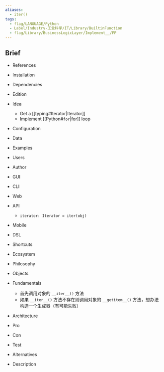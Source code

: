 ```yaml
---
aliases:
  - iter()
tags:
  - flag/LANGUAGE/Python
  - Label/Industry-工业科学/IT/Library/BuiltinFunction
  - flag/Library/BusinessLogicLayer/Implement__/FP
---
```


## Brief

- References

- Installation

- Dependencies

- Edition

- Idea
    - Get a [[typing#Iterator|Iterator]]
    - Implement [[Python#`for`|for]] loop

- Configuration

- Data

- Examples

- Users

- Author

- GUI

- CLI

- Web

- API
    - `iterator: Iterator = iter(obj)`

- Mobile

- DSL

- Shortcuts

- Ecosystem

- Philosophy

- Objects

- Fundamentals
    - 首先调用对象的 `__iter__()` 方法
    - 如果 `__iter__()` 方法不存在则调用对象的 `__getitem__()` 方法，想办法构造一个生成器（有可能失败）

- Architecture

- Pro

- Con

- Test

- Alternatives

- Description
